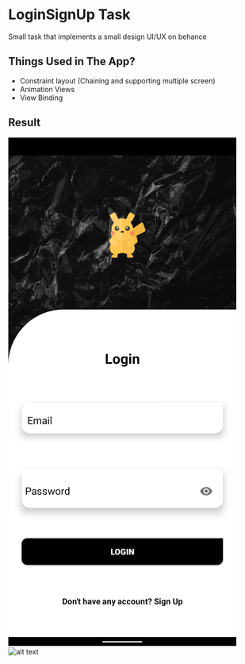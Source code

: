 # LoginSignUp Task
Small task that implements a small design UI/UX on behance

## Things Used in The App?
- Constraint layout (Chaining and supporting multiple screen)
- Animation Views
- View Binding

## Result
![alt text](https://github.com/ziadabdelnaby10/Android-Tasks/blob/main/LoginSignUpTask/1)
![alt text](https://github.com/ziadabdelnaby10/Android-Tasks/tree/main/LoginSignUpTask/2.png)
